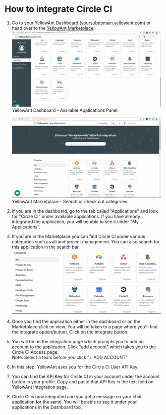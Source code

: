 # **How to integrate Circle CI**

1. Go to your YellowAnt Dashboard \([yoursubdomain.yellowant.com](/yoursubdomain.yellowant.com)\) or head over to the [YellowAnt Marketplace](https://www.yellowant.com/marketplace).  
   ![](/assets/airtable1.png)YellowAnt Dashboard - Available Applications Panel

   ![](/assets/InstaMP.png)YellowAnt Marketplace - Search or check out categories

2. If you are in the dashboard, go to the tab called "Applications" and look for "Circle CI" under available applications. If you have already integrated the application, you will be able to see it under "My Applications".

3. If you are in the Marketplace you can find Circle CI under various categories such as all and project management. You can also search for this application in the search bar.  
   ![](/assets/circle1.png)

4. Once you find the application either in the dashboard or on the Marketplace click on view. You will be taken to a page where you'll find the integrate option/button. Click on the integrate button.

5. You will be on the integration page which prompts you to add an account to the application. Click "add account" which takes you to the Circle CI Access page.  
   Note: Select a team before you click "+ ADD ACCOUNT".

6. In this step, YellowAnt asks you for the Circle CI User API Key.

7. You can find the API Key for Circle CI in your account under the account button in your profile. Copy and paste that API Key in the text field on YellowAnt Integration page.

8. Circle CI is now integrated and you get a message on your chat application for the same. You will be able to see it under your applications in the Dashboard too.



